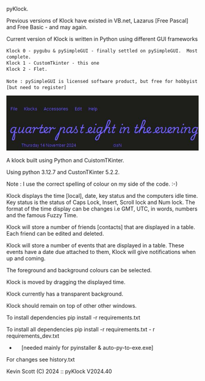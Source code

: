 pyKlock.

Previous versions of Klock have existed in VB.net, Lazarus [Free Pascal] and Free Basic - and may again.

Current version of Klock is written in Python using different GUI frameworks

    Klock 0 - pygubu & pySimpleGUI - finally settled on pySimpleGUI.  Most complete.
    Klock 1 - CustomTkinter - this one
    Klock 2 - Flet.

    Note : pySimpleGUI is licensed software product, but free for hobbyist [but need to register]

<img src="resources\Klock.jpg" title="Klock Display" alt="" data-align="center">

A klock built using Python and CuistomTKinter.

Using python 3.12.7 and CustonTKinter 5.2.2.

Note : I use the correct spelling of colour on my side of the code.  :-)

Klock displays the time [local], date, key status and the computers idle time.
Key status is the status of Caps Lock, Insert, Scroll lock and Num lock.
The format of the time display can be changes i.e GMT, UTC, in words, numbers and the famous Fuzzy Time.

Klock will store a number of friends [contacts] that are displayed in a table.
Each friend can be edited and deleted.

Klock will store a number of events that are displayed in a table.
These events have a date due attached to them, Klock will give notifications when up and coming.

The foreground and background colours can be selected.

Klock is moved by dragging the displayed time.

Klock currently has a transparent background.

Klock should remain on top of other other windows.

To install dependencies pip install -r requirements.txt

To install all dependencies pip install -r requirements.txt - r requirements_dev.txt

-     [needed mainly for pyinstaller & auto-py-to-exe.exe]

For changes see history.txt

Kevin Scott (C) 2024 :: pyKlock V2024.40
